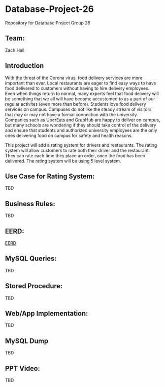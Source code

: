 # Database-Project-26
Repository for Database Project Group 26

## Team:
Zach Hall

## Introduction

With the threat of the Corona virus, food delivery services are more important than ever.  Local restaurants are eager to find easy ways to have food delivered to customers without having to hire delivery employees. Even when things return to normal, many experts feel that food delivery will be something that we all will have become accustomed to as a part of our regular activites (even more than before). Students love food delivery services on campus.  Campuses do not like the steady stream of visitors that may or  may not have a formal connection with the university.  Companies such as UberEats and GrubHub are happy to deliver on campus, but many schools are wondering if they should take control of the delivery and ensure that students and authorized university employees are the only ones delivering food on campus for safety and health reasons.

This project will add a rating system for drivers and restaurants. The rating system will allow customers to rate both their driver and the restaurant. They can rate each time they place an order, once the food has been delivered. The rating system will be using 5 level system.


## Use Case for Rating System:
TBD

## Business Rules:
TBD

## EERD:
[EERD](https://github.com/zhall6/Database-Project-26/blob/main/images/Project%20EERD.jpg)

## MySQL Queries:
TBD

## Stored Procedure:
TBD

## Web/App Implementation:
TBD

## MySQL Dump
TBD

## PPT Video:
TBD
